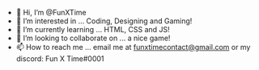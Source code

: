 - 👋 Hi, I’m @FunXTime
- 👀 I’m interested in ... Coding, Designing and Gaming!
- 🌱 I’m currently learning ... HTML, CSS and JS!
- 💞️ I’m looking to collaborate on ... a nice game!
- 📫 How to reach me ... email me at funxtimecontact@gmail.com or my discord: Fun X Time#0001

<!---
FunXTime/FunXTime is a ✨ special ✨ repository because its `README.md` (this file) appears on your GitHub profile.
You can click the Preview link to take a look at your changes.
--->
